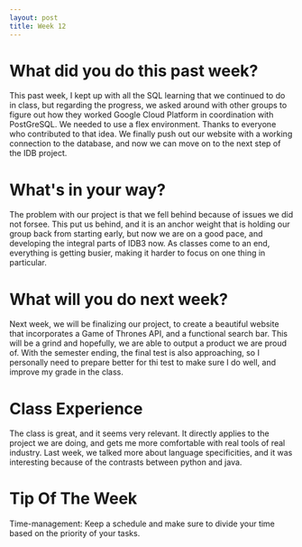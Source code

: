 ```yaml
---
layout: post
title: Week 12
---
```

# What did you do this past week?

This past week, I kept up with all the SQL learning that we continued to do in class, but regarding the progress, we asked around with other groups to figure out how they worked Google Cloud Platform in coordination with PostGreSQL. We needed to use a flex environment. Thanks to everyone who contributed to that idea. We finally push out our website with a working connection to the database, and now we can move on to the next step of the IDB project.

# What's in your way?

The problem with our project is that we fell behind because of issues we did not forsee. This put us behind, and it is an anchor weight that is holding our group back from starting early, but now we are on a good pace, and developing the integral parts of IDB3 now. As classes come to an end, everything is getting busier, making it harder to focus on one thing in particular.

# What will you do next week?

Next week, we will be finalizing our project, to create a beautiful website that incorporates a Game of Thrones API, and a functional search bar. This will be a grind and hopefully, we are able to output a product we are proud of. With the semester ending, the final test is also approaching, so I personally need to prepare better for thi test to make sure I do well, and improve my grade in the class.

# Class Experience

The class is great, and it seems very relevant. It directly applies to the project we are doing, and gets me more comfortable with real tools of real industry. Last week, we talked more about language specificities, and it was interesting because of the contrasts between python and java.

# Tip Of The Week
Time-management: Keep a schedule and make sure to divide your time based on the priority of your tasks.
